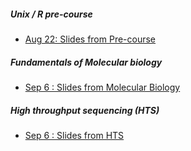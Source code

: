 ##### Unix / R pre-course

* [Aug 22: Slides from Pre-course](https://github.com/lexnederbragt/INF-BIOx121/raw/2017/Lectures/010_unix_R.pdf)

##### Fundamentals of Molecular biology

* [Sep 6 : Slides from Molecular Biology](https://github.com/lexnederbragt/INF-BIOx121/raw/2017/Lectures/Mod1_Day1_1_MolecularBiology.pptx)

##### High throughput sequencing (HTS)
* [Sep 6 : Slides from HTS](https://github.com/lexnederbragt/INF-BIOx121/raw/2017/Lectures/Mod1_Day1_2_HTS.pdf)


